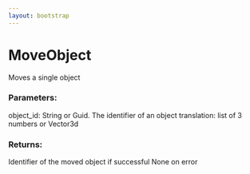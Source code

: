 ```yaml
---
layout: bootstrap
---
```


# MoveObject

Moves a single object
        

### Parameters:

object_id: String or Guid. The identifier of an object
translation: list of 3 numbers or Vector3d
        

### Returns:


Identifier of the moved object if successful
None on error
        
